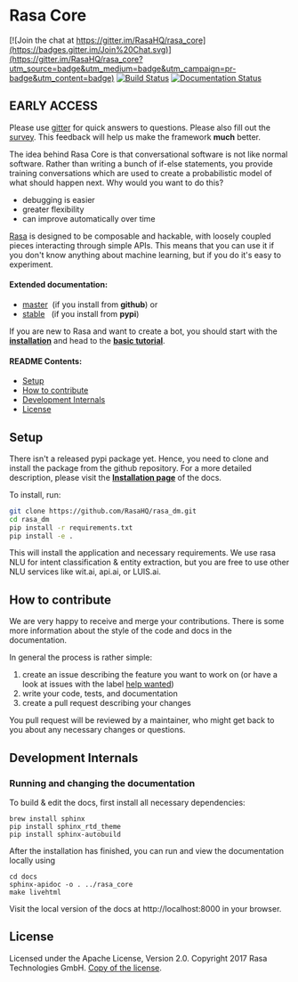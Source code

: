 # Rasa Core
[![Join the chat at https://gitter.im/RasaHQ/rasa_core](https://badges.gitter.im/Join%20Chat.svg)](https://gitter.im/RasaHQ/rasa_core?utm_source=badge&utm_medium=badge&utm_campaign=pr-badge&utm_content=badge)
[![Build Status](https://travis-ci.com/RasaHQ/rasa_dm.svg?token=EvwqtzR3SyKxFaNKbxau&branch=master)](https://travis-ci.com/RasaHQ/rasa_dm)
[![Documentation Status](https://readthedocs.com/projects/lastmile-rasa-dm/badge/?version=latest)](https://lastmile-rasa-dm.readthedocs-hosted.com/en/latest/?badge=master)


## EARLY ACCESS
Please use [gitter](https://gitter.im/RasaHQ/rasa_core) for quick answers to 
questions. Please also fill out the [survey](https://alan328.typeform.com/to/KUf7Zw). 
This feedback will help us make the framework **much** better.

The idea behind Rasa Core is that conversational software is not like normal 
software. Rather than writing a bunch of if-else statements, you provide training 
conversations which are used to create a probabilistic model of what should happen 
next. Why would you want to do this?

- debugging is easier
- greater flexibility
- can improve automatically over time

[Rasa](https://rasa.ai/) is designed to be composable and hackable, with loosely 
coupled pieces interacting through simple APIs. This means that you can use it if 
you don't know anything about machine learning, but if you do it's easy to experiment.

#### Extended documentation:
- [master](https://lastmile-rasa-dm.readthedocs-hosted.com/en/latest/)&nbsp; (if you install from **github**) or 
- [stable](https://lastmile-rasa-dm.readthedocs-hosted.com/en/stable/)&nbsp;&nbsp; (if you install from **pypi**)

If you are new to Rasa and want to create a bot, you should start with 
the [**installation**](https://lastmile-rasa-dm.readthedocs-hosted.com/en/latest/intro.html) 
and head to the [**basic tutorial**](https://lastmile-rasa-dm.readthedocs-hosted.com/en/latest/tutorial.html).


#### README Contents:
- [Setup](#setup) 
- [How to contribute](#how-to-contribute)
- [Development Internals](#development-internals)
- [License](#license)

## Setup
There isn't a released pypi package yet. Hence, you need to clone and install 
the package from the github repository. For a more detailed description, please 
visit the [**Installation page**](https://lastmile-rasa-dm.readthedocs-hosted.com/en/latest/intro.html) 
of the docs.

To install, run:
```bash
git clone https://github.com/RasaHQ/rasa_dm.git
cd rasa_dm
pip install -r requirements.txt
pip install -e .
```

This will install the application and necessary requirements. We use rasa NLU 
for intent classification & entity extraction, but you are free to use other 
NLU services like wit.ai, api.ai, or LUIS.ai.

## How to contribute
We are very happy to receive and merge your contributions. There is some more 
information about the style of the code and docs in the documentation.

In general the process is rather simple:
1. create an issue describing the feature you want to work on (or have a look 
at issues with the label [help wanted](https://github.com/RasaHQ/rasa_dm/issues?q=is%3Aissue+is%3Aopen+label%3A%22help+wanted%22))
2. write your code, tests, and documentation
3. create a pull request describing your changes

You pull request will be reviewed by a maintainer, who might get back to you 
about any necessary changes or questions.

## Development Internals
### Running and changing the documentation
To build & edit the docs, first install all necessary dependencies:

```
brew install sphinx
pip install sphinx_rtd_theme
pip install sphinx-autobuild
```

After the installation has finished, you can run and view the documentation 
locally using
```
cd docs
sphinx-apidoc -o . ../rasa_core
make livehtml
```

Visit the local version of the docs at http://localhost:8000 in your browser.

## License
Licensed under the Apache License, Version 2.0. Copyright 2017 
Rasa Technologies GmbH. [Copy of the license](LICENSE.txt).

